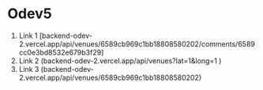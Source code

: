 # Odev5
1. Link 1 [backend-odev-2.vercel.app/api/venues/6589cb969c1bb18808580202/comments/6589cc0e3bd8532e679b3f29]
2. Link 2 (backend-odev-2.vercel.app/api/venues?lat=1&long=1 )
3. Link 3 (backend-odev-2.vercel.app/api/venues/6589cb969c1bb18808580202)


